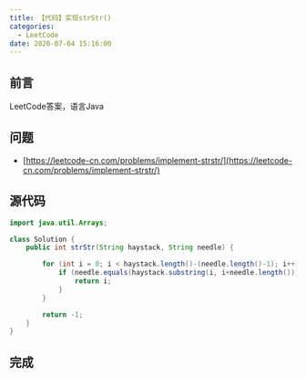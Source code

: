 ```yaml
---
title: 【代码】实现strStr()
categories:
  - LeetCode
date: 2020-07-04 15:16:00
---
```


## 前言

LeetCode答案，语言Java

<!-- more -->

## 问题

- [https://leetcode-cn.com/problems/implement-strstr/](https://leetcode-cn.com/problems/implement-strstr/)

## 源代码

``` java
import java.util.Arrays;

class Solution {
    public int strStr(String haystack, String needle) {

        for (int i = 0; i < haystack.length()-(needle.length()-1); i++) {
            if (needle.equals(haystack.substring(i, i+needle.length()))) {
                return i;
            }
        }

        return -1;
    }
}
```

## 完成

